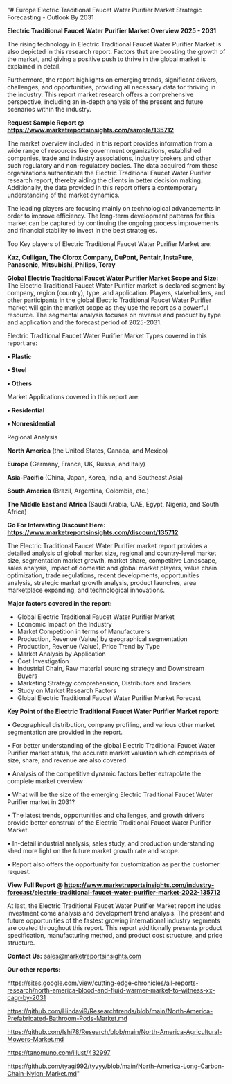 "# Europe Electric Traditional Faucet Water Purifier Market Strategic Forecasting - Outlook By 2031

<Strong> Electric Traditional Faucet Water Purifier Market Overview 2025 - 2031</strong>

The rising technology in Electric Traditional Faucet Water Purifier Market is also depicted in this research report. Factors that are boosting the growth of the market, and giving a positive push to thrive in the global market is explained in detail.

Furthermore, the report highlights on emerging trends, significant drivers, challenges, and opportunities, providing all necessary data for thriving in the industry. This report market research offers a comprehensive perspective, including an in-depth analysis of the present and future scenarios within the industry.

<strong>Request Sample Report @ <a href=https://www.marketreportsinsights.com/sample/135712>https://www.marketreportsinsights.com/sample/135712</a></strong>

The market overview included in this report provides information from a wide range of resources like government organizations, established companies, trade and industry associations, industry brokers and other such regulatory and non-regulatory bodies. The data acquired from these organizations authenticate the Electric Traditional Faucet Water Purifier research report, thereby aiding the clients in better decision making. Additionally, the data provided in this report offers a contemporary understanding of the market dynamics.

The leading players are focusing mainly on technological advancements in order to improve efficiency. The long-term development patterns for this market can be captured by continuing the ongoing process improvements and financial stability to invest in the best strategies.

Top Key players of Electric Traditional Faucet Water Purifier Market are:

<strong>Kaz, Culligan, The Clorox Company, DuPont, Pentair, InstaPure, Panasonic, Mitsubishi, Philips, Toray</strong>

<strong><b>Global Electric Traditional Faucet Water Purifier Market Scope and Size:</b></strong>
The Electric Traditional Faucet Water Purifier market is declared segment by company, region (country), type, and application. Players, stakeholders, and other participants in the global Electric Traditional Faucet Water Purifier market will gain the market scope as they use the report as a powerful resource. The segmental analysis focuses on revenue and product by type and application and the forecast period of 2025-2031.

Electric Traditional Faucet Water Purifier Market Types covered in this report are:

<strong>• Plastic

• Steel

• Others</strong>

Market Applications covered in this report are:

<strong>• Residential

• Nonresidential</strong> 

Regional Analysis

<strong>North America</strong> (the United States, Canada, and Mexico)

<strong>Europe</strong> (Germany, France, UK, Russia, and Italy)

<strong>Asia-Pacific</strong> (China, Japan, Korea, India, and Southeast Asia)

<strong>South America</strong> (Brazil, Argentina, Colombia, etc.)

<strong>The Middle East and Africa</strong> (Saudi Arabia, UAE, Egypt, Nigeria, and South Africa)

<strong>Go For Interesting Discount Here: <a href=https://www.marketreportsinsights.com/discount/135712>https://www.marketreportsinsights.com/discount/135712</a></strong>

The Electric Traditional Faucet Water Purifier market report provides a detailed analysis of global market size, regional and country-level market size, segmentation market growth, market share, competitive Landscape, sales analysis, impact of domestic and global market players, value chain optimization, trade regulations, recent developments, opportunities analysis, strategic market growth analysis, product launches, area marketplace expanding, and technological innovations.

<strong><b>Major factors covered in the report:</b></strong>
<ul>
  <li>Global Electric Traditional Faucet Water Purifier Market </li>
  <li>Economic Impact on the Industry</li>
  <li>Market Competition in terms of Manufacturers</li>
  <li>Production, Revenue (Value) by geographical segmentation</li>
  <li>Production, Revenue (Value), Price Trend by Type</li>
  <li>Market Analysis by Application</li>
  <li>Cost Investigation</li>
  <li>Industrial Chain, Raw material sourcing strategy and Downstream Buyers</li>
  <li>Marketing Strategy comprehension, Distributors and Traders</li>
  <li>Study on Market Research Factors</li>
  <li>Global Electric Traditional Faucet Water Purifier Market Forecast</li>
</ul>

<strong><b>Key Point of the Electric Traditional Faucet Water Purifier Market report:</b></strong>

• Geographical distribution, company profiling, and various other market segmentation are provided in the report.

• For better understanding of the global Electric Traditional Faucet Water Purifier market status, the accurate market valuation which comprises of size, share, and revenue are also covered.

• Analysis of the competitive dynamic factors better extrapolate the complete market overview

• What will be the size of the emerging Electric Traditional Faucet Water Purifier market in 2031?

• The latest trends, opportunities and challenges, and growth drivers provide better construal of the Electric Traditional Faucet Water Purifier Market.

• In-detail industrial analysis, sales study, and production understanding shed more light on the future market growth rate and scope.

• Report also offers the opportunity for customization as per the customer request.

<strong><b>View Full Report @ <a href=https://www.marketreportsinsights.com/industry-forecast/electric-traditional-faucet-water-purifier-market-2022-135712>https://www.marketreportsinsights.com/industry-forecast/electric-traditional-faucet-water-purifier-market-2022-135712</a></b></strong>


At last, the Electric Traditional Faucet Water Purifier Market report includes investment come analysis and development trend analysis. The present and future opportunities of the fastest growing international industry segments are coated throughout this report. This report additionally presents product specification, manufacturing method, and product cost structure, and price structure.

<strong>Contact Us:</strong>
sales@marketreportsinsights.com

<strong>Our other reports:</strong>

<a href=https://sites.google.com/view/cutting-edge-chronicles/all-reports-research/north-america-blood-and-fluid-warmer-market-to-witness-xx-cagr-by-2031>https://sites.google.com/view/cutting-edge-chronicles/all-reports-research/north-america-blood-and-fluid-warmer-market-to-witness-xx-cagr-by-2031</a>

<a href=https://github.com/Hindavi9/Researchtrends/blob/main/North-America-Prefabricated-Bathroom-Pods-Market.md>https://github.com/Hindavi9/Researchtrends/blob/main/North-America-Prefabricated-Bathroom-Pods-Market.md</a>

<a href=https://github.com/Ishi78/Research/blob/main/North-America-Agricultural-Mowers-Market.md>https://github.com/Ishi78/Research/blob/main/North-America-Agricultural-Mowers-Market.md</a>

<a href=https://tanomuno.com/illust/432997>https://tanomuno.com/illust/432997</a>

<a href=https://github.com/tyagi992/tyyyy/blob/main/North-America-Long-Carbon-Chain-Nylon-Market.md>https://github.com/tyagi992/tyyyy/blob/main/North-America-Long-Carbon-Chain-Nylon-Market.md</a>"
